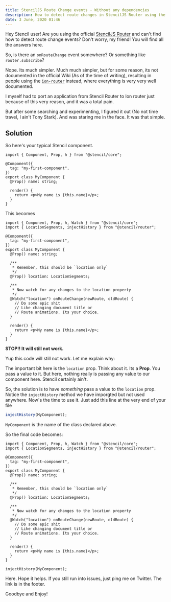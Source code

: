 ```yaml
---
title: StencilJS Route Change events - Without any dependencies
description: How to detect route changes in StencilJS Router using the core StencilJS APIs. No dependencies.
date: 3 June, 2020 01:46
---
```


Hey Stencil user! Are you using the official [StencilJS Router](https://github.com/ionic-team/stencil-router/wiki) and can't find how to detect route change events? Don't worry, my friend! You will find all the answers here.

So, is there an `onRouteChange` event somewhere? Or something like `router.subscribe`?

Nope. Its much simpler. Much much simpler, but for some reason, its not documented in the official Wiki (As of the time of writing), resulting in people using the [`ion-router`](https://ionicframework.com/docs/api/router) instead, where everything is very very well documented.

I myself had to port an application from Stencil Router to Ion router just because of this very reason, and it was a total pain.

But after some searching and experimenting, I figured it out (No not time travel, I ain't Tony Stark). And was staring me in the face. It was that simple.

## Solution

So here's your typical Stencil component.

```tsx
import { Component, Prop, h } from "@stencil/core";

@Component({
  tag: "my-first-component",
})
export class MyComponent {
  @Prop() name: string;

  render() {
    return <p>My name is {this.name}</p>;
  }
}
```

This becomes

```tsx
import { Component, Prop, h, Watch } from "@stencil/core";
import { LocationSegments, injectHistory } from "@stencil/router";

@Component({
  tag: "my-first-component",
})
export class MyComponent {
  @Prop() name: string;

  /**
   * Remember, this should be `location only`
   */
  @Prop() location: LocationSegments;

  /**
   * Now watch for any changes to the location property
   */
  @Watch("location") onRouteChange(newRoute, oldRoute) {
    // Do some epic shit
    // Like changing document title or
    // Route animations. Its your choice.
  }

  render() {
    return <p>My name is {this.name}</p>;
  }
}
```

**STOP!! It will still not work.**

Yup this code will still not work. Let me explain why:

The important bit here is the `location` prop. Think about it. Its a **Prop**. You pass a value to it. But here, nothing really is passing any value to our component here. Stencil certainly ain't.

So, the solution is to have _something_ pass a value to the `location` prop. Notice the `injectHistory` method we have imporgted but not used anywhere. Now's the time to use it. Just add this line at the very end of your file

```javascript
injectHistory(MyComponent);
```

`MyComponent` is the name of the class declared above.

So the final code becomes:

```tsx
import { Component, Prop, h, Watch } from "@stencil/core";
import { LocationSegments, injectHistory } from "@stencil/router";

@Component({
  tag: "my-first-component",
})
export class MyComponent {
  @Prop() name: string;

  /**
   * Remember, this should be `location only`
   */
  @Prop() location: LocationSegments;

  /**
   * Now watch for any changes to the location property
   */
  @Watch("location") onRouteChange(newRoute, oldRoute) {
    // Do some epic shit
    // Like changing document title or
    // Route animations. Its your choice.
  }

  render() {
    return <p>My name is {this.name}</p>;
  }
}

injectHistory(MyComponent);
```

Here. Hope it helps. If you still run into issues, just ping me on Twitter. The link is in the footer. 

Goodbye and Enjoy!
